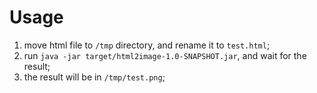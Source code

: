 # Usage

1. move html file to `/tmp` directory, and rename it to `test.html`;
2. run `java -jar target/html2image-1.0-SNAPSHOT.jar`, and wait for the result;
3. the result will be in `/tmp/test.png`;